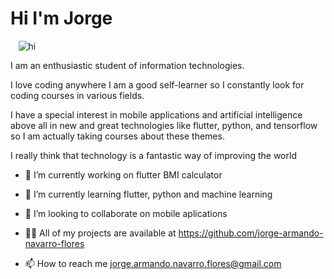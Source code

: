 
# Hi I'm Jorge
    ![hi]("https://raw.githubusercontent.com/iampavangandhi/iampavangandhi/master/gifs/Hi.gif") 
             

I am an enthusiastic student of information technologies.

I love coding anywhere
I am a good self-learner so I constantly look for coding courses in various fields.

I have a special interest in mobile applications and artificial intelligence above all in new and great technologies like flutter, python, and tensorflow so I am actually taking courses about these themes.

I really think that technology is a fantastic way of improving the world


- 🔭 I’m currently working on flutter BMI calculator

- 🌱 I’m currently learning flutter, python and machine learning

- 👯 I’m looking to collaborate on mobile aplications

- 👨‍💻 All of my projects are available at https://github.com/jorge-armando-navarro-flores

- 📫 How to reach me jorge.armando.navarro.flores@gmail.com


